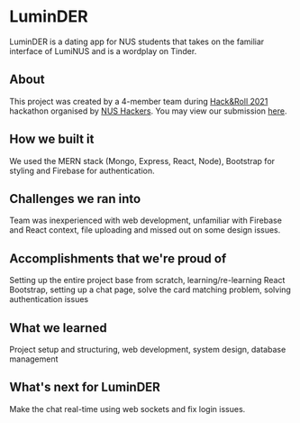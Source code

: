 # LuminDER

LuminDER is a dating app for NUS students that takes on the familiar interface of LumiNUS and is a wordplay on Tinder.

## About
This project was created by a 4-member team during [Hack&Roll 2021](https://hacknroll2021.devpost.com/) hackathon organised by [NUS Hackers](https://nushackers.org/). You may view our submission [here](https://devpost.com/software/luminder).

## How we built it

We used the MERN stack (Mongo, Express, React, Node), Bootstrap for styling and Firebase for authentication.

## Challenges we ran into

Team was inexperienced with web development, unfamiliar with Firebase and React context, file uploading and missed out on some design issues.

## Accomplishments that we're proud of

Setting up the entire project base from scratch, learning/re-learning React Bootstrap, setting up a chat page, solve the card matching problem, solving authentication issues

## What we learned

Project setup and structuring, web development, system design, database management

## What's next for LuminDER

Make the chat real-time using web sockets and fix login issues.